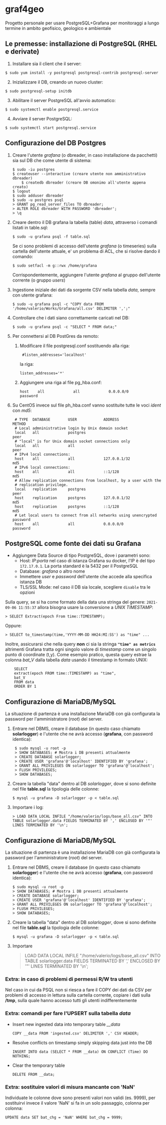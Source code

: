 # graf4geo
Progetto personale per usare PostgreSQL+Grafana per monitoraggi a lungo termine in ambito geofisico, geologico e ambientale

## Le premesse: installazione di PostgreSQL (RHEL e derivate)

1. Installare sia il client che il server:

`$ sudo yum install -y postgresql postgresql-contrib postgresql-server`

2. Inizializzare il DB, creando un nuovo cluster:

`$ sudo postgresql-setup initdb`

3. Abilitare il server PostgreSQL all'avvio automatico:

`$ sudo systemctl enable postgresql.service`

4. Avviare il server PostgreSQL:

`$ sudo systemctl start postgresql.service`


## Configurazione del DB Postgres

1. Creare l'utente *grafana* (o dbreader, in caso installazione da pacchetti) sia sul DB che come utente di sistema:
	```
	$ sudo -iu postgres
	$ createuser --interactive (creare utente non amministrativo dbreader)
        $ createdb dbreader (creare DB omonimo all'utente appena creato)
	$ logout
	$ sudo adduser dbreader
	$ sudo -u postgres psql
	> GRANT pg_read_server_files TO dbreader;
	> ALTER ROLE dbreader WITH PASSWORD 'dbreader';
	> \q
	```

2. Creare dentro il DB grafana la tabella (table) *data*, attraverso i comandi listati in table.sql:

	`$ sudo -u grafana psql -f table.sql`
  
	Se ci sono problemi di accesso dell'utente *grafana* (o timeseries) sulla cartella dell'utente attuale, e' un problema
	di ACL, che si risolve dando il comando:
	
	`$ sudo setfacl -m g::rwx /home/grafana`
	
    Corrispondentemente, aggiungere l'utente *grafana* al gruppo dell'utente corrente (o gruppo _users_)


3. Ingestione iniziale dei dati da sorgente CSV nella tabella *data*, sempre con utente grafana:

	`$ sudo -u grafana psql -c "COPY data FROM '/home/valerio/Works/Grafana/all.csv' DELIMITER ',';"`


4. Controllare che i dati siano correttamente caricati nel DB:

	`$ sudo -u grafana psql -c "SELECT * FROM data;"`


4. Per connettersi al DB PostGres da remoto:
	1. Modificare il file postgresql.conf sostituendo alla riga:

	   ` #listen_addresses='localhost'`

	   la riga:

	   `listen_addresses='*'`

	2. Aggiungere una riga al file pg_hba.conf:

	   `host    all             all             0.0.0.0/0               password`

5. Su CentOS invece sul file ph_hba.conf vanno sostituite tutte le voci *ident* con *md5*:

        # TYPE  DATABASE        USER            ADDRESS                 METHOD
        # Local admninistrative login by Unix domain socket
        local   all             postgres                                peer
        # "local" is for Unix domain socket connections only
        local   all             all                                     peer
        # IPv4 local connections:
        host    all             all             127.0.0.1/32            md5
        # IPv6 local connections:
        host    all             all             ::1/128                 md5
        # Allow replication connections from localhost, by a user with the
        # replication privilege.
        local   replication     postgres                                peer
        host    replication     postgres        127.0.0.1/32            md5
        host    replication     postgres        ::1/128                 md5
        # Let local users to connect from all networks using unencrypted password
        host    all             all             0.0.0.0/0               password


## PostgreSQL come fonte dei dati su Grafana

- Aggiungere Data Source di tipo PostgreSQL, dove i parametri sono:
    - Host: *IP:porta*  nel caso di istanza Grafana su docker, l'IP è del tipo `172.17.0.1`. La porta standard è la 5432 per il PostgreSQL
    - Database: *grafana* o altro nome
    - Immettere _user_ e _password_ dell'utente che accede alla specifica istanza DB
    - TLS/SSL Mode: nel caso il DB sia locale, scegliere `disable` tra le opzioni

Sulla query, se si ha come formato della data una stringa del genere: `2021-09-06 11:55:37` allora bisogna usare la conversione a _UNIX TIMESTAMP_:

`> SELECT Extract(epoch From time::TIMESTAMP);`

Oppure:

`> SELECT to_timestamp(time,'YYYY-MM-DD HH24:MI:SS') as "time" ...`

Inoltre, assicurarsi che nella query **non** ci sia la stringa **`"time" as metrics`** altrimenti Grafana tratta ogni singolo valore di _timestamp_ come un singolo punto di coordinate (t,y).
Come esempio pratico, questa query estrae la colonna *bat_V* dalla tabella _data_ usando il timestamp in formato UNIX:

        SELECT
        extract(epoch FROM time::TIMESTAMP) as "time",
        bat_V
        FROM data
        ORDER BY 1

## Configurazione di MariaDB/MySQL

La situazione di partenza è una installazione MariaDB con già configurata la password per l'amministratore (_root_) del server.

1. Entrare nel DBMS, creare il database (in questo caso chiamato **solarlogger**) e l'utente che ne avrà accesso (**grafana**, con password identica):

        $ sudo mysql -u root -p
        > SHOW DATABASES; # Mostra i DB presenti attualmente
        > CREATE DATABASE solarlogger;
        > CREATE USER 'grafana'@'localhost' IDENTIFIED BY 'grafana';
        > GRANT ALL PRIVILEGES ON solarlogger TO 'grafana'@'localhost';
        > FLUSH PRIVILEGES;
        > SHOW DATABASES;

2. Creare la tabella "data" dentro al DB _solarlogger_, dove si sono definite nel file **table.sql** la tipologia delle colonne:

    `$ mysql -u grafana -D solarlogger -p < table.sql`

3. Importare i log:

    `> LOAD DATA LOCAL INFILE "/home/valerio/logs/base_all.csv" INTO TABLE solarlogger.data FIELDS TERMINATED BY ',' ENCLOSED BY '"' LINES TERMINATED BY '\n';`
    


## Configurazione di MariaDB/MySQL

La situazione di partenza è una installazione MariaDB con già configurata la password per l'amministratore (_root_) del server.

1. Entrare nel DBMS, creare il database (in questo caso chiamato **solarlogger**) e l'utente che ne avrà accesso (**grafana**, con password identica):
    ```
    $ sudo mysql -u root -p
    > SHOW DATABASES; # Mostra i DB presenti attualmente
    > CREATE DATABASE solarlogger;
    > CREATE USER 'grafana'@'localhost' IDENTIFIED BY 'grafana';
    > GRANT ALL PRIVILEGES ON solarlogger TO 'grafana'@'localhost';
    > FLUSH PRIVILEGES;
    > SHOW DATABASES;
    ```
2. Creare la tabella "data" dentro al DB _solarlogger_, dove si sono definite nel file **table.sql** la tipologia delle colonne:
    ```
    $ mysql -u grafana -D solarlogger -p < table.sql
    ```
3. Importare     
    > LOAD DATA LOCAL INFILE "/home/valerio/logs/base_all.csv" INTO TABLE solarlogger.data FIELDS TERMINATED BY ',' ENCLOSED BY '"' LINES TERMINATED BY '\n';
    




### Extra: in caso di problemi di permessi R/W tra utenti
Nel caso in cui da PSQL non si riesca a fare il COPY dei dati da CSV per problemi di accesso in lettura sulla cartella corrente, copiare i dati sulla **/tmp**, sulla quale hanno accesso tutti gli utenti indifferentemente


### Extra: comandi per fare l'UPSERT sulla tabella *data*
- Insert new ingested data into temporary table *__data*

	`COPY __data FROM 'ingested.csv' DELIMITER ',' CSV HEADER;`
	
- Resolve conflicts on timestamp simply skipping data just into the DB

	`INSERT INTO data (SELECT * FROM __data) ON CONFLICT (Time) DO NOTHING;`
	
- Clear the temporary table

	`DELETE FROM __data;`

### Extra: sostituire valori di misura mancante con 'NaN'

Individuate le colonne dove sono presenti valori non validi (es. 9999), per sostituirvi invece il valore 'NaN' si fa in un solo passaggio, colonna per colonna:

`UPDATE data SET bat_chg = 'NaN' WHERE bat_chg = 9999;`

